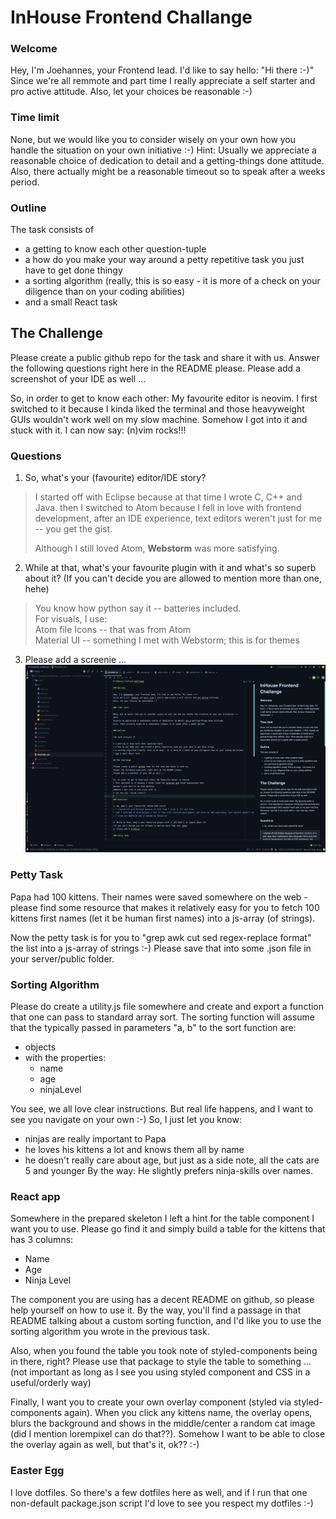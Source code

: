 # InHouse Frontend Challange

### Welcome

Hey, I'm Joehannes, your Frontend lead. I'd like to say hello: "Hi there :-)"
Since we're all remmote and part time I really appreciate a self starter and pro active attitude.
Also, let your choices be reasonable :-)

### Time limit

None, but we would like you to consider wisely on your own how you handle the situation on your own initiative :-)
Hint: 
Usually we appreciate a reasonable choice of dedication to detail and a getting-things done attitude.
Also, there actually might be a reasonable timeout so to speak after a weeks period.

### Outline

The task consists of 

* a getting to know each other question-tuple
* a how do you make your way around a petty repetitive task you just have to get done thingy
* a sorting algorithm (really, this is so easy - it is more of a check on your diligence than on your coding abilities)
* and a small React task

## The Challenge

Please create a public github repo for the task and share it with us.
Answer the following questions right here in the README please.
Please add a screenshot of your IDE as well ...

So, in order to get to know each other: My favourite editor is neovim.
I first switched to it because I kinda liked the terminal and those heavyweight GUIs
wouldn't work well on my slow machine. 
Somehow I got into it and stuck with it. 
I can now say: (n)vim rocks!!!

### Questions

1. So, what's your (favourite) editor/IDE story?
> I started off with Eclipse because at that time I wrote C, C++ and Java.
> then I switched to Atom because I fell in love with frontend development, after an IDE experience, text editors weren't just for me -- you get the gist.
>
> Although I still loved Atom, **Webstorm** was more satisfying.

2. While at that, what's your favourite plugin with it and what's so superb about it?
(If you can't decide you are allowed to mention more than one, hehe)
> You know how python say it -- batteries included.  
> For visuals, I use:  
> Atom file Icons -- that was from Atom  
> Material UI -- something I met with Webstorm; this is for themes  
> 

3. Please add a screenie ...  
![webstorm](./webstorm_image.png)


### Petty Task

Papa had 100 kittens. Their names were saved somewhere on the web - please find some resource that makes
it relatively easy for you to fetch 100 kittens first names (let it be human first names) into a js-array (of strings).

Now the petty task is for you to "grep awk cut sed regex-replace format" the list into a js-array of strings :-)
Please save that into some .json file in your server/public folder.

### Sorting Algorithm

Please do create a utility.js file somewhere and create and export a function that one can pass to
standard array sort.
The sorting function will assume that the typically passed in parameters "a, b" to the sort function are:
* objects
* with the properties:
  * name
  * age
  * ninjaLevel

You see, we all love clear instructions. But real life happens, and I want to see you navigate on your own :-)
So, I just let you know:
* ninjas are really important to Papa
* he loves his kittens a lot and knows them all by name
* he doesn't really care about age, but just as a side note, all the cats are 5 and younger
By the way: He slightly prefers ninja-skills over names.

### React app

Somewhere in the prepared skeleton I left a hint for the table component I want you to use.
Please go find it and simply build a table for the kittens that has 3 columns:
* Name
* Age
* Ninja Level

The component you are using has a decent README on github, so please help yourself on how to use it.
By the way, you'll find a passage in that README talking about a custom sorting function, and I'd like
you to use the sorting algorithm you wrote in the previous task.

Also, when you found the table you took note of styled-components being in there, right?
Please use that package to style the table to something ... (not important as long as I see
you using styled component and CSS in a useful/orderly way)

Finally, I want you to create your own overlay component (styled via styled-components again).
When you click any kittens name, the overlay opens, blurs the background and shows in the middle/center
a random cat image (did  I mention lorempixel can do that??).
Somehow I want to be able to close the overlay again as well, but that's it, ok?? :-)

### Easter Egg

I love dotfiles. So there's a few dotfiles here as well, and if I run that one non-default package.json script
I'd love to see you respect my dotfiles :-)
